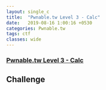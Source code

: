 ```yaml
---
layout: single_c
title:  "Pwnable.tw Level 3 - Calc"
date:   2019-08-16 1:00:16 +0530
categories: Pwnable.tw
tags: ctf
classes: wide
--- 
```

### [Pwnable.tw Level 3 - Calc](https://pwnable.tw/challenge/#3)  

## Challenge